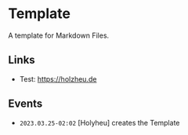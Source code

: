 # Template

A template for Markdown Files.

## Links

- Test: https://holzheu.de

## Events

- ```2023.03.25-02:02``` [Holyheu] creates the Template
